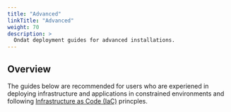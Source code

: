```yaml
---
title: "Advanced"
linkTitle: "Advanced"
weight: 70
description: >
  Ondat deployment guides for advanced installations.
---
```


## Overview

The guides below are recommended for users who are experiened in deploying infrastructure and applications in constrained environments and following [Infrastructure as Code (IaC)](https://en.wikipedia.org/wiki/Infrastructure_as_code) princples.
